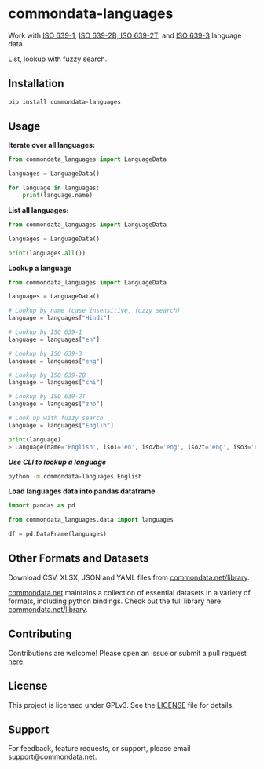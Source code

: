 # commondata-languages

Work with [ISO 639-1](https://en.wikipedia.org/wiki/ISO_639-1), [ISO 639-2B, ISO 639-2T](https://en.wikipedia.org/wiki/ISO_639-2), and [ISO 639-3](https://en.wikipedia.org/wiki/ISO_639-3) language data.

List, lookup with fuzzy search.

## Installation

```bash
pip install commondata-languages
```

## Usage

**Iterate over all languages:**

```python
from commondata_languages import LanguageData

languages = LanguageData()

for language in languages:
    print(language.name)
```

**List all languages:**

```python
from commondata_languages import LanguageData

languages = LanguageData()

print(languages.all())
```

**Lookup a language**

```python
from commondata_languages import LanguageData

languages = LanguageData()

# Lookup by name (case insensitive, fuzzy search)
language = languages["Hindi"]

# Lookup by ISO 639-1
language = languages["en"]

# Lookup by ISO 639-3
language = languages["eng"]

# Lookup by ISO 639-2B
language = languages["chi"]

# Lookup by ISO 639-2T
language = languages["zho"]

# Look up with fuzzy search
language = languages["Englih"]

print(language)
> Language(name='English', iso1='en', iso2b='eng', iso2t='eng', iso3='eng', scope='Individual', type='Living')
```

***Use CLI to lookup a language***

```bash
python -m commondata-languages English
```

**Load languages data into pandas dataframe**

```python
import pandas as pd

from commondata_languages.data import languages

df = pd.DataFrame(languages)
```

## Other Formats and Datasets

Download CSV, XLSX, JSON and YAML files from [commondata.net/library](https://commondata.net/library/#languages).

[commondata.net](https://commondata.net) maintains a collection of essential datasets in a variety of formats, including
python bindings. Check out the full library here: [commondata.net/library](https://commondata.net/library).

## Contributing

Contributions are welcome! Please open an issue or submit a pull request [here](https://github.com/commondata-net/commondata-languages-python).

## License

This project is licensed under GPLv3. See the [LICENSE](https://github.com/commondata-net/commondata-languages-python/blob/main/LICENSE) file for details.

## Support

For feedback, feature requests, or support, please email [support@commondata.net](mailto:support@commondata.net).
